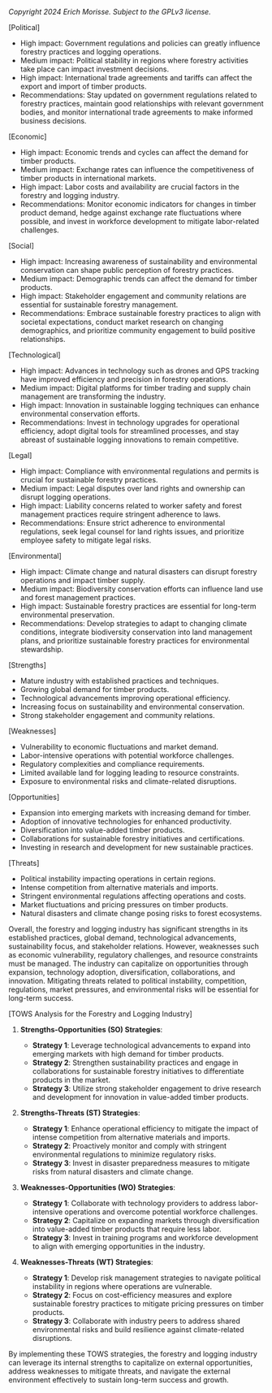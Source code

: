 *Copyright 2024 Erich Morisse.  Subject to the GPLv3 license.*


[Political]
- High impact: Government regulations and policies can greatly influence forestry practices and logging operations.
- Medium impact: Political stability in regions where forestry activities take place can impact investment decisions.
- High impact: International trade agreements and tariffs can affect the export and import of timber products.
- Recommendations: Stay updated on government regulations related to forestry practices, maintain good relationships with relevant government bodies, and monitor international trade agreements to make informed business decisions.

[Economic]
- High impact: Economic trends and cycles can affect the demand for timber products.
- Medium impact: Exchange rates can influence the competitiveness of timber products in international markets.
- High impact: Labor costs and availability are crucial factors in the forestry and logging industry.
- Recommendations: Monitor economic indicators for changes in timber product demand, hedge against exchange rate fluctuations where possible, and invest in workforce development to mitigate labor-related challenges.

[Social]
- High impact: Increasing awareness of sustainability and environmental conservation can shape public perception of forestry practices.
- Medium impact: Demographic trends can affect the demand for timber products.
- High impact: Stakeholder engagement and community relations are essential for sustainable forestry management.
- Recommendations: Embrace sustainable forestry practices to align with societal expectations, conduct market research on changing demographics, and prioritize community engagement to build positive relationships.

[Technological]
- High impact: Advances in technology such as drones and GPS tracking have improved efficiency and precision in forestry operations.
- Medium impact: Digital platforms for timber trading and supply chain management are transforming the industry.
- High impact: Innovation in sustainable logging techniques can enhance environmental conservation efforts.
- Recommendations: Invest in technology upgrades for operational efficiency, adopt digital tools for streamlined processes, and stay abreast of sustainable logging innovations to remain competitive.

[Legal]
- High impact: Compliance with environmental regulations and permits is crucial for sustainable forestry practices.
- Medium impact: Legal disputes over land rights and ownership can disrupt logging operations.
- High impact: Liability concerns related to worker safety and forest management practices require stringent adherence to laws.
- Recommendations: Ensure strict adherence to environmental regulations, seek legal counsel for land rights issues, and prioritize employee safety to mitigate legal risks.

[Environmental]
- High impact: Climate change and natural disasters can disrupt forestry operations and impact timber supply.
- Medium impact: Biodiversity conservation efforts can influence land use and forest management practices.
- High impact: Sustainable forestry practices are essential for long-term environmental preservation.
- Recommendations: Develop strategies to adapt to changing climate conditions, integrate biodiversity conservation into land management plans, and prioritize sustainable forestry practices for environmental stewardship.

[Strengths]
- Mature industry with established practices and techniques.
- Growing global demand for timber products.
- Technological advancements improving operational efficiency.
- Increasing focus on sustainability and environmental conservation.
- Strong stakeholder engagement and community relations.

[Weaknesses]
- Vulnerability to economic fluctuations and market demand.
- Labor-intensive operations with potential workforce challenges.
- Regulatory complexities and compliance requirements.
- Limited available land for logging leading to resource constraints.
- Exposure to environmental risks and climate-related disruptions.

[Opportunities]
- Expansion into emerging markets with increasing demand for timber.
- Adoption of innovative technologies for enhanced productivity.
- Diversification into value-added timber products.
- Collaborations for sustainable forestry initiatives and certifications.
- Investing in research and development for new sustainable practices.

[Threats]
- Political instability impacting operations in certain regions.
- Intense competition from alternative materials and imports.
- Stringent environmental regulations affecting operations and costs.
- Market fluctuations and pricing pressures on timber products.
- Natural disasters and climate change posing risks to forest ecosystems.

Overall, the forestry and logging industry has significant strengths in its established practices, global demand, technological advancements, sustainability focus, and stakeholder relations. However, weaknesses such as economic vulnerability, regulatory challenges, and resource constraints must be managed. The industry can capitalize on opportunities through expansion, technology adoption, diversification, collaborations, and innovation. Mitigating threats related to political instability, competition, regulations, market pressures, and environmental risks will be essential for long-term success.

[TOWS Analysis for the Forestry and Logging Industry]

1. **Strengths-Opportunities (SO) Strategies**:
   - **Strategy 1**: Leverage technological advancements to expand into emerging markets with high demand for timber products.
   - **Strategy 2**: Strengthen sustainability practices and engage in collaborations for sustainable forestry initiatives to differentiate products in the market.
   - **Strategy 3**: Utilize strong stakeholder engagement to drive research and development for innovation in value-added timber products.

2. **Strengths-Threats (ST) Strategies**:
   - **Strategy 1**: Enhance operational efficiency to mitigate the impact of intense competition from alternative materials and imports.
   - **Strategy 2**: Proactively monitor and comply with stringent environmental regulations to minimize regulatory risks.
   - **Strategy 3**: Invest in disaster preparedness measures to mitigate risks from natural disasters and climate change.

3. **Weaknesses-Opportunities (WO) Strategies**:
   - **Strategy 1**: Collaborate with technology providers to address labor-intensive operations and overcome potential workforce challenges.
   - **Strategy 2**: Capitalize on expanding markets through diversification into value-added timber products that require less labor.
   - **Strategy 3**: Invest in training programs and workforce development to align with emerging opportunities in the industry.

4. **Weaknesses-Threats (WT) Strategies**:
   - **Strategy 1**: Develop risk management strategies to navigate political instability in regions where operations are vulnerable.
   - **Strategy 2**: Focus on cost-efficiency measures and explore sustainable forestry practices to mitigate pricing pressures on timber products.
   - **Strategy 3**: Collaborate with industry peers to address shared environmental risks and build resilience against climate-related disruptions.

By implementing these TOWS strategies, the forestry and logging industry can leverage its internal strengths to capitalize on external opportunities, address weaknesses to mitigate threats, and navigate the external environment effectively to sustain long-term success and growth.

